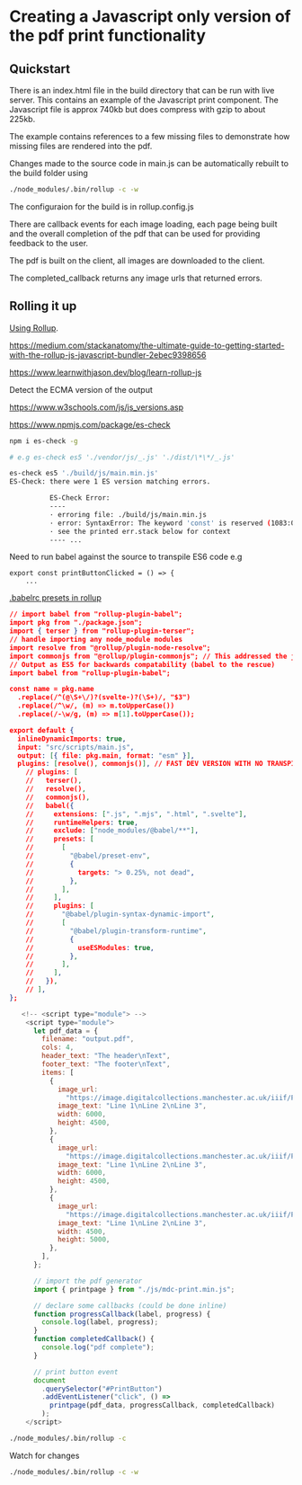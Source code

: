 # Creating a Javascript only version of the pdf print functionality

## Quickstart

There is an index.html file in the build directory that can be run with live server. This contains an example of the Javascript print component. The Javascript file is approx 740kb but does compress with gzip to about 225kb.

The example contains references to a few missing files to demonstrate how missing files are rendered into the pdf.

Changes made to the source code in main.js can be automatically rebuilt to the build folder using

```bash
./node_modules/.bin/rollup -c -w
```

The configuraion for the build is in rollup.config.js

There are callback events for each image loading, each page being built and the overall completion of the pdf that can be used for providing feedback to the user.

The pdf is built on the client, all images are downloaded to the client.

The completed_callback returns any image urls that returned errors.

## Rolling it up

[Using Rollup](http://rollupjs.org/).

https://medium.com/stackanatomy/the-ultimate-guide-to-getting-started-with-the-rollup-js-javascript-bundler-2ebec9398656

https://www.learnwithjason.dev/blog/learn-rollup-js

Detect the ECMA version of the output

https://www.w3schools.com/js/js_versions.asp

https://www.npmjs.com/package/es-check

```bash
npm i es-check -g

# e.g es-check es5 './vendor/js/_.js' './dist/\*\*/_.js'

es-check es5 './build/js/main.min.js'
ES-Check: there were 1 ES version matching errors.

          ES-Check Error:
          ----
          · erroring file: ./build/js/main.min.js
          · error: SyntaxError: The keyword 'const' is reserved (1083:0)
          · see the printed err.stack below for context
          ---- ...
```

Need to run babel against the source to transpile ES6 code e.g

```
export const printButtonClicked = () => {
    ...
```

[.babelrc presets in rollup](https://babeljs.io/docs/en/babel-preset-env)

```json
// import babel from "rollup-plugin-babel";
import pkg from "./package.json";
import { terser } from "rollup-plugin-terser";
// handle importing any node_module modules
import resolve from "@rollup/plugin-node-resolve";
import commonjs from "@rollup/plugin-commonjs"; // This addressed the jspdf import issue along with inlineDynamic imports
// Output as ES5 for backwards compatability (babel to the rescue)
import babel from "rollup-plugin-babel";

const name = pkg.name
  .replace(/^(@\S+\/)?(svelte-)?(\S+)/, "$3")
  .replace(/^\w/, (m) => m.toUpperCase())
  .replace(/-\w/g, (m) => m[1].toUpperCase());

export default {
  inlineDynamicImports: true,
  input: "src/scripts/main.js",
  output: [{ file: pkg.main, format: "esm" }],
  plugins: [resolve(), commonjs()], // FAST DEV VERSION WITH NO TRANSPILE
    // plugins: [
    //   terser(),
    //   resolve(),
    //   commonjs(),
    //   babel({
    //     extensions: [".js", ".mjs", ".html", ".svelte"],
    //     runtimeHelpers: true,
    //     exclude: ["node_modules/@babel/**"],
    //     presets: [
    //       [
    //         "@babel/preset-env",
    //         {
    //           targets: "> 0.25%, not dead",
    //         },
    //       ],
    //     ],
    //     plugins: [
    //       "@babel/plugin-syntax-dynamic-import",
    //       [
    //         "@babel/plugin-transform-runtime",
    //         {
    //           useESModules: true,
    //         },
    //       ],
    //     ],
    //   }),
    // ],
};

```

```javascript
   <!-- <script type="module"> -->
    <script type="module">
      let pdf_data = {
        filename: "output.pdf",
        cols: 4,
        header_text: "The header\nText",
        footer_text: "The footer\nText",
        items: [
          {
            image_url:
              "https://image.digitalcollections.manchester.ac.uk/iiif/PR-INCU-18313-000-00001.jp2/full/,150/0/default.jpg",
            image_text: "Line 1\nLine 2\nLine 3",
            width: 6000,
            height: 4500,
          },
          {
            image_url:
              "https://image.digitalcollections.manchester.ac.uk/iiif/PR-INCU-18313-000-00002.jp2/full/,150/0/default.jpg",
            image_text: "Line 1\nLine 2\nLine 3",
            width: 6000,
            height: 4500,
          },
          {
            image_url:
              "https://image.digitalcollections.manchester.ac.uk/iiif/PR-INCU-18313-000-00003.jp2/full/,150/0/default.jpg",
            image_text: "Line 1\nLine 2\nLine 3",
            width: 4500,
            height: 5000,
          },
        ],
      };

      // import the pdf generator
      import { printpage } from "./js/mdc-print.min.js";

      // declare some callbacks (could be done inline)
      function progressCallback(label, progress) {
        console.log(label, progress);
      }
      function completedCallback() {
        console.log("pdf complete");
      }

      // print button event
      document
        .querySelector("#PrintButton")
        .addEventListener("click", () =>
          printpage(pdf_data, progressCallback, completedCallback)
        );
    </script>
```

```bash
./node_modules/.bin/rollup -c
```

Watch for changes

```bash
./node_modules/.bin/rollup -c -w
```
